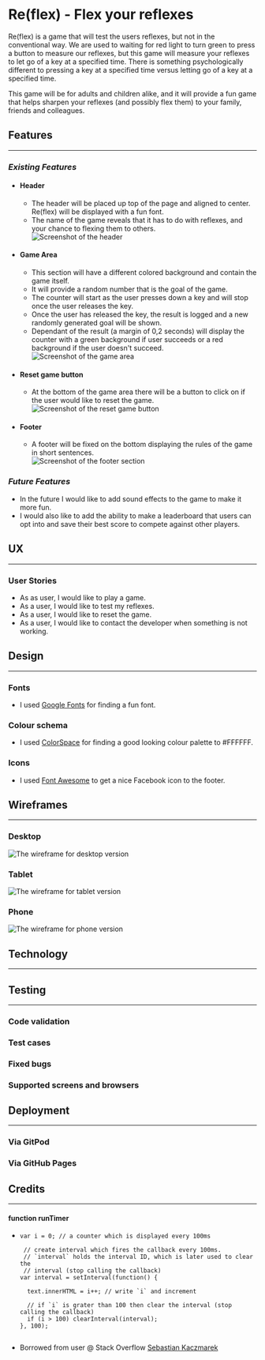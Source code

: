 # Re(flex) - Flex your reflexes
Re(flex) is a game that will test the users reflexes, but not in the conventional way. We are used to waiting for red light to turn green to press a button to measure our reflexes, but this game will measure your reflexes to let go of a key at a specified time. There is something psychologically different to pressing a key at a specified time versus letting go of a key at a specified time. 

This game will be for adults and children alike, and it will provide a fun game that helps sharpen your reflexes (and possibly flex them) to your family, friends and colleagues.

## Features
<hr>

### ___Existing Features___
 - #### __Header__
   - The header will be placed up top of the page and aligned to center. Re(flex) will be displayed with a fun font.
   - The name of the game reveals that it has to do with reflexes, and your chance to flexing them to others.<br>
   ![Screenshot of the header](assets/images/header.png)

 - #### __Game Area__
   - This section will have a different colored background and contain the game itself.
   - It will provide a random number that is the goal of the game.
   - The counter will start as the user presses down a key and will stop once the user releases the key.
   - Once the user has released the key, the result is logged and a new randomly generated goal will be shown.
   - Dependant of the result (a margin of 0,2 seconds) will display the counter with a green background if user succeeds or a red background if the user doesn't succeed.<br>
   ![Screenshot of the game area](assets/images/game_area.png)

 - #### __Reset game button__
   - At the bottom of the game area there will be a button to click on if the user would like to reset the game.<br>
   ![Screenshot of the reset game button](assets/images/reset_button.png)

 - #### __Footer__
   - A footer will be fixed on the bottom displaying the rules of the game in short sentences.<br>
   ![Screenshot of the footer section](assets/images/footer.png)

### ___Future Features___
- In the future I would like to add sound effects to the game to make it more fun.
- I would also like to add the ability to make a leaderboard that users can opt into and save their best score to compete against other players.

## UX
<hr>

### __User Stories__
 - As as user, I would like to play a game.
 - As a user, I would like to test my reflexes.
 - As a user, I would like to reset the game.
 - As a user, I would like to contact the developer when something is not working.

## Design
<hr>

### __Fonts__
 - I used [Google Fonts](https://fonts.google.com/) for finding a fun font.

### __Colour schema__
 - I used [ColorSpace](https://mycolor.space/?hex=%23FFFFFF&sub=1) for finding a good looking colour palette to #FFFFFF.

### __Icons__
 - I used [Font Awesome](https://fontawesome.com/) to get a nice Facebook icon to the footer.

## Wireframes
<hr>

### __Desktop__
![The wireframe for desktop version](assets/images/Desktop.png)

### __Tablet__
![The wireframe for tablet version](assets/images/Tablet.png)

### __Phone__
![The wireframe for phone version](assets/images/Phone.png)

## Technology
<hr>




## Testing
<hr>

### __Code validation__

### __Test cases__

### __Fixed bugs__

### __Supported screens and browsers__

## Deployment
<hr>

### __Via GitPod__


### __Via GitHub Pages__


## Credits
<hr>

#### function runTimer
- ```function runTimer() {
  var i = 0; // a counter which is displayed every 100ms

   // create interval which fires the callback every 100ms.
   // `interval` holds the interval ID, which is later used to clear the
   // interval (stop calling the callback)
  var interval = setInterval(function() { 

    text.innerHTML = i++; // write `i` and increment
    
    // if `i` is grater than 100 then clear the interval (stop calling the callback)
    if (i > 100) clearInterval(interval);
  }, 100);


- Borrowed from user @ Stack Overflow [Sebastian Kaczmarek](https://stackoverflow.com/a/58652144)